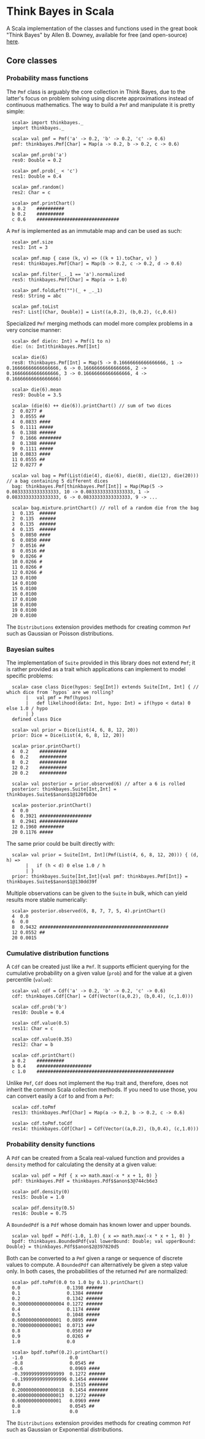 # Think Bayes in Scala

A Scala implementation of the classes and functions used in the great book "Think Bayes" by Allen B. Downey, available for free (and open-source) [here](http://www.greenteapress.com/thinkbayes/).

## Core classes

### Probability mass functions

The `Pmf` class is arguably the core collection in Think Bayes, due to the latter's focus on problem solving using discrete approximations instead of continuous mathematics. The way to build a `Pmf` and manipulate it is pretty simple:

```
  scala> import thinkbayes._
  import thinkbayes._

  scala> val pmf = Pmf('a' -> 0.2, 'b' -> 0.2, 'c' -> 0.6)
  pmf: thinkbayes.Pmf[Char] = Map(a -> 0.2, b -> 0.2, c -> 0.6)

  scala> pmf.prob('a')
  res0: Double = 0.2

  scala> pmf.prob(_ < 'c')
  res1: Double = 0.4

  scala> pmf.random()
  res2: Char = c

  scala> pmf.printChart()
  a 0.2    ##########
  b 0.2    ##########
  c 0.6    ##############################
```

A `Pmf` is implemented as an immutable map and can be used as such:

```
  scala> pmf.size
  res3: Int = 3

  scala> pmf.map { case (k, v) => ((k + 1).toChar, v) }
  res4: thinkbayes.Pmf[Char] = Map(b -> 0.2, c -> 0.2, d -> 0.6)

  scala> pmf.filter(_._1 == 'a').normalized
  res5: thinkbayes.Pmf[Char] = Map(a -> 1.0)

  scala> pmf.foldLeft("")(_ + _._1)
  res6: String = abc

  scala> pmf.toList
  res7: List[(Char, Double)] = List((a,0.2), (b,0.2), (c,0.6))
```

Specialized `Pmf` merging methods can model more complex problems in a very concise manner:

```
  scala> def die(n: Int) = Pmf(1 to n)
  die: (n: Int)thinkbayes.Pmf[Int]

  scala> die(6)
  res8: thinkbayes.Pmf[Int] = Map(5 -> 0.16666666666666666, 1 -> 0.16666666666666666, 6 -> 0.16666666666666666, 2 -> 0.16666666666666666, 3 -> 0.16666666666666666, 4 -> 0.16666666666666666)

  scala> die(6).mean
  res9: Double = 3.5

  scala> (die(6) ++ die(6)).printChart() // sum of two dices
  2  0.0277 #
  3  0.0555 ##
  4  0.0833 ####
  5  0.1111 #####
  6  0.1388 ######
  7  0.1666 ########
  8  0.1388 ######
  9  0.1111 #####
  10 0.0833 ####
  11 0.0555 ##
  12 0.0277 #

  scala> val bag = Pmf(List(die(4), die(6), die(8), die(12), die(20))) // a bag containing 5 different dices
  bag: thinkbayes.Pmf[thinkbayes.Pmf[Int]] = Map(Map(5 -> 0.08333333333333333, 10 -> 0.08333333333333333, 1 -> 0.08333333333333333, 6 -> 0.08333333333333333, 9 -> ...

  scala> bag.mixture.printChart() // roll of a random die from the bag
  1  0.135  ######
  2  0.135  ######
  3  0.135  ######
  4  0.135  ######
  5  0.0850 ####
  6  0.0850 ####
  7  0.0516 ##
  8  0.0516 ##
  9  0.0266 #
  10 0.0266 #
  11 0.0266 #
  12 0.0266 #
  13 0.0100
  14 0.0100
  15 0.0100
  16 0.0100
  17 0.0100
  18 0.0100
  19 0.0100
  20 0.0100
```

The `Distributions` extension provides methods for creating common `Pmf` such as Gaussian or Poisson distributions.

### Bayesian suites

The implementation of `Suite` provided in this library does not extend `Pmf`; it is rather provided as a trait which applications can implement to model specific problems:

```
  scala> case class Dice(hypos: Seq[Int]) extends Suite[Int, Int] { // which dice from `hypos` are we rolling?
       |   val pmf = Pmf(hypos)
       |   def likelihood(data: Int, hypo: Int) = if(hypo < data) 0 else 1.0 / hypo
       | }
  defined class Dice

  scala> val prior = Dice(List(4, 6, 8, 12, 20))
  prior: Dice = Dice(List(4, 6, 8, 12, 20))

  scala> prior.printChart()
  4  0.2    ##########
  6  0.2    ##########
  8  0.2    ##########
  12 0.2    ##########
  20 0.2    ##########

  scala> val posterior = prior.observed(6) // after a 6 is rolled
  posterior: thinkbayes.Suite[Int,Int] = thinkbayes.Suite$$anon$1@120fb03e

  scala> posterior.printChart()
  4  0.0
  6  0.3921 ###################
  8  0.2941 ##############
  12 0.1960 #########
  20 0.1176 #####
```

The same prior could be built directly with:

```
  scala> val prior = Suite[Int, Int](Pmf(List(4, 6, 8, 12, 20))) { (d, h) =>
       |   if (h < d) 0 else 1.0 / h
       | }
  prior: thinkbayes.Suite[Int,Int]{val pmf: thinkbayes.Pmf[Int]} = thinkbayes.Suite$$anon$1@130dd39f
```

Multiple observations can be given to the `Suite` in bulk, which can yield results more stable numerically:

```
  scala> posterior.observed(6, 8, 7, 7, 5, 4).printChart()
  4  0.0
  6  0.0
  8  0.9432 ###############################################
  12 0.0552 ##
  20 0.0015
```

### Cumulative distribution functions

A `Cdf` can be created just like a `Pmf`. It supports efficient querying for the cumulative probability on a given value (`prob`) and for the value at a given percentile (`value`):

```
  scala> val cdf = Cdf('a' -> 0.2, 'b' -> 0.2, 'c' -> 0.6)
  cdf: thinkbayes.Cdf[Char] = Cdf(Vector((a,0.2), (b,0.4), (c,1.0)))

  scala> cdf.prob('b')
  res10: Double = 0.4

  scala> cdf.value(0.5)
  res11: Char = c

  scala> cdf.value(0.35)
  res12: Char = b

  scala> cdf.printChart()
  a 0.2    ##########
  b 0.4    ####################
  c 1.0    ##################################################
```

Unlike `Pmf`, `Cdf` does not implement the `Map` trait and, therefore, does not inherit the common Scala collection methods. If you need to use those, you can convert easily a `Cdf` to and from a `Pmf`:

```
  scala> cdf.toPmf
  res13: thinkbayes.Pmf[Char] = Map(a -> 0.2, b -> 0.2, c -> 0.6)

  scala> cdf.toPmf.toCdf
  res14: thinkbayes.Cdf[Char] = Cdf(Vector((a,0.2), (b,0.4), (c,1.0)))
```

### Probability density functions

A `Pdf` can be created from a Scala real-valued function and provides a `density` method for calculating the density at a given value:

```
  scala> val pdf = Pdf { x => math.max(-x * x + 1, 0) }
  pdf: thinkbayes.Pdf = thinkbayes.Pdf$$anon$3@744cb6e3

  scala> pdf.density(0)
  res15: Double = 1.0

  scala> pdf.density(0.5)
  res16: Double = 0.75
```

A `BoundedPdf` is a `Pdf` whose domain has known lower and upper bounds.

```
  scala> val bpdf = Pdf(-1.0, 1.0) { x => math.max(-x * x + 1, 0) }
  bpdf: thinkbayes.BoundedPdf{val lowerBound: Double; val upperBound: Double} = thinkbayes.Pdf$$anon$2@397820d5
```

Both can be converted to a `Pmf` given a range or sequence of discrete values to compute. A `BoundedPdf` can alternatively be given a step value only. In both cases, the probabilities of the returned `Pmf` are normalized:

```
  scala> pdf.toPmf(0.0 to 1.0 by 0.1).printChart()
  0.0                 0.1398 ######
  0.1                 0.1384 ######
  0.2                 0.1342 ######
  0.30000000000000004 0.1272 ######
  0.4                 0.1174 #####
  0.5                 0.1048 #####
  0.6000000000000001  0.0895 ####
  0.7000000000000001  0.0713 ###
  0.8                 0.0503 ##
  0.9                 0.0265 #
  1.0                 0.0

  scala> bpdf.toPmf(0.2).printChart()
  -1.0                 0.0
  -0.8                 0.0545 ##
  -0.6                 0.0969 ####
  -0.3999999999999999  0.1272 ######
  -0.19999999999999996 0.1454 #######
  0.0                  0.1515 #######
  0.20000000000000018  0.1454 #######
  0.40000000000000013  0.1272 ######
  0.6000000000000001   0.0969 ####
  0.8                  0.0545 ##
  1.0                  0.0
```

The `Distributions` extension provides methods for creating common `Pdf` such as Gaussian or Exponential distributions.
